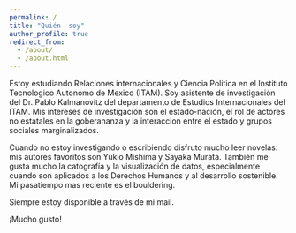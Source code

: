 ```yaml
---
permalink: /
title: "Quién  soy"
author_profile: true
redirect_from: 
  - /about/
  - /about.html
---
```


Estoy estudiando Relaciones internacionales y Ciencia Politica en el Instituto Tecnologico Autonomo de Mexico (ITAM). Soy asistente de investigación del Dr. Pablo Kalmanovitz del departamento de Estudios Internacionales del ITAM. Mis intereses de investigación son el estado-nación, el rol de actores no estatales en la goberananza y la interaccion entre el estado y grupos sociales marginalizados.

Cuando no estoy investigando o escribiendo disfruto mucho leer novelas: mis autores favoritos son Yukio Mishima y Sayaka Murata. También me gusta mucho la catografía y la visualización de datos, especialmente cuando son aplicados a los Derechos Humanos y al desarrollo sostenible. Mi pasatiempo mas reciente es el bouldering.

Siempre estoy disponible a través de mi mail.

¡Mucho gusto!

